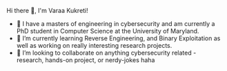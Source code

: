 Hi there 👋, I'm Varaa Kukreti!

- 🔭 I have a masters of engineering in cybersecurity and am currently a PhD student in Computer Science at the University of Maryland.
- 🌱 I’m currently learning Reverse Engineering, and Binary Exploitation as well as working on really interesting research projects.
- 👯 I’m looking to collaborate on anything cybersecurity related - research, hands-on project, or nerdy-jokes haha
